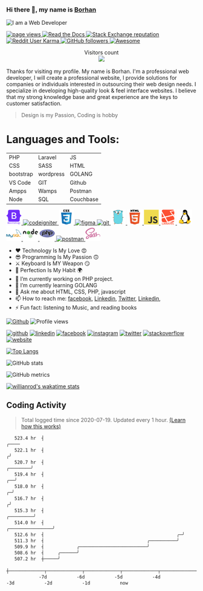 ### Hi there 👋, my name is [Borhan](https://www.facebook.com/borhan4238/) 
![I am a Web Developer ](https://media-exp1.licdn.com/dms/image/C5616AQFvRHyxTDVH1A/profile-displaybackgroundimage-shrink_350_1400/0/1612431913167?e=1623283200&v=beta&t=NBFMyBDvc7BMtC5Yqx_4aTPJiSBTNqXKcR2sWxV-1CA)

<p align="left">
  <a href="https://github.com/wapborhan/wapborhan">
    <img src="https://komarev.com/ghpvc/?username=macropower" alt="page views" />
  </a>
  <a href="https://macropower.readthedocs.io/en/latest">
    <img alt="Read the Docs" src="https://img.shields.io/readthedocs/macropower?logo=read-the-docs">
  </a>
  <a href="https://stackoverflow.com/users/4868262">
    <img alt="Stack Exchange reputation" src="https://img.shields.io/stackexchange/stackoverflow/r/4868262?color=orange&label=reputation&logo=stackoverflow">
  </a>
  <a href="https://reddit.com/u/borhan4238">
    <img alt="Reddit User Karma" src="https://img.shields.io/reddit/user-karma/combined/macropower?label=karma&logo=reddit">
  </a>
  <a href="https://github.com/wapborhan?tab=followers">
    <img alt="GitHub followers" src="https://img.shields.io/github/followers/MacroPower?color=green&logo=github">
  </a>
  <a href="https://github.com/wapborhan/awesome-github-profile-readme">
    <img alt="Awesome" src="https://awesome.re/mentioned-badge.svg">
  </a>
</p>
<p align="center"> 
  Visitors count<br>
  <img src="https://profile-counter.glitch.me/wapborhan/count.svg" />
</p>
Thanks for visiting my profile. My name is Borhan. I'm a professional web developer, І will create a professional website, I provide solutions for companies or individuals interested in outsourcing their web design needs. I specialize in developing high-quality look & feel interface websites. I believe that my strong knowledge base and great experience are the keys to customer satisfaction.

> Design is my Passion, Coding is hobby


# Languages and Tools:

<table>
<tr>
	<td>PHP</td>
	<td>Laravel</td>
	<td>JS</td>
</tr>
<tr>
	<td>CSS</td>
	<td>SASS</td>
	<td>HTML</td>
</tr>	
<tr>
	<td>bootstrap</td>
	<td>wordpress</td>
	<td>GOLANG</td>
</tr>
<tr>
	<td>VS Code</td>
	<td>GIT</td>
	<td>Github</td>
</tr>
<tr>
	<td>Ampps</td>
	<td>Wamps</td>
	<td>Postman</td>
</tr>
<tr>
	<td>Node</td>
	<td>SQL</td>
	<td>Couchbase</td>
</tr>
</table>




<p align="left"> <a href="https://getbootstrap.com" target="_blank"> <img src="https://raw.githubusercontent.com/devicons/devicon/master/icons/bootstrap/bootstrap-plain-wordmark.svg" alt="bootstrap" width="40" height="40"/> </a> <a href="https://codeigniter.com" target="_blank"> <img src="https://cdn.worldvectorlogo.com/logos/codeigniter.svg" alt="codeigniter" width="40" height="40"/> </a> <a href="https://www.w3schools.com/css/" target="_blank"> <img src="https://raw.githubusercontent.com/devicons/devicon/master/icons/css3/css3-original-wordmark.svg" alt="css3" width="40" height="40"/> </a> <a href="https://www.figma.com/" target="_blank"> <img src="https://www.vectorlogo.zone/logos/figma/figma-icon.svg" alt="figma" width="40" height="40"/> </a> <a href="https://git-scm.com/" target="_blank"> <img src="https://www.vectorlogo.zone/logos/git-scm/git-scm-icon.svg" alt="git" width="40" height="40"/> </a> <a href="https://golang.org" target="_blank"> <img src="https://raw.githubusercontent.com/devicons/devicon/master/icons/go/go-original.svg" alt="go" width="40" height="40"/> </a> <a href="https://www.w3.org/html/" target="_blank"> <img src="https://raw.githubusercontent.com/devicons/devicon/master/icons/html5/html5-original-wordmark.svg" alt="html5" width="40" height="40"/> </a> <a href="https://developer.mozilla.org/en-US/docs/Web/JavaScript" target="_blank"> <img src="https://raw.githubusercontent.com/devicons/devicon/master/icons/javascript/javascript-original.svg" alt="javascript" width="40" height="40"/> </a> <a href="https://laravel.com/" target="_blank"> <img src="https://raw.githubusercontent.com/devicons/devicon/master/icons/laravel/laravel-plain-wordmark.svg" alt="laravel" width="40" height="40"/> </a> <a href="https://www.linux.org/" target="_blank"> <img src="https://raw.githubusercontent.com/devicons/devicon/master/icons/linux/linux-original.svg" alt="linux" width="40" height="40"/> </a> <a href="https://www.mysql.com/" target="_blank"> <img src="https://raw.githubusercontent.com/devicons/devicon/master/icons/mysql/mysql-original-wordmark.svg" alt="mysql" width="40" height="40"/> </a> <a href="https://nodejs.org" target="_blank"> <img src="https://raw.githubusercontent.com/devicons/devicon/master/icons/nodejs/nodejs-original-wordmark.svg" alt="nodejs" width="40" height="40"/> </a> <a href="https://www.php.net" target="_blank"> <img src="https://raw.githubusercontent.com/devicons/devicon/master/icons/php/php-original.svg" alt="php" width="40" height="40"/> </a> <a href="https://postman.com" target="_blank"> <img src="https://www.vectorlogo.zone/logos/getpostman/getpostman-icon.svg" alt="postman" width="40" height="40"/> </a> <a href="https://sass-lang.com" target="_blank"> <img src="https://raw.githubusercontent.com/devicons/devicon/master/icons/sass/sass-original.svg" alt="sass" width="40" height="40"/> </a> </p> 


- ❤️ Technology Is My Love 😍
- 😎 Programming Is My Passion 🙃
- ⚔  Keyboard Is MY Weapon 😏
- 🥰 Perfection Is My Habit 🌍
- 🔭 I’m currently working on PHP project. 
- 🌱 I’m currently learning GOLANG 
- 💬 Ask me about HTML, CSS, PHP, javascript 
- 📫 How to reach me: [facebook](https://www.facebook.com/borhan4238/), [Linkedin](https://www.linkedin.com/in/borhan4238/), [Twitter](https://twitter.com/borhan4238), [Linkedin](https://www.linkedin.com/in/borhan4238/), 
- ⚡ Fun fact: listening to Music, and reading books  

[![Github](https://img.shields.io/github/followers/wapborhan?label=Follow&style=social)](https://github.com/wapborhan)
![Profile views](https://gpvc.arturio.dev/wapborhan)
 

[<img src='https://www.flaticon.com/svg/static/icons/svg/270/270798.svg' alt='github' height='40'>](https://github.com/wapborhan)  [<img src='https://www.flaticon.com/svg/static/icons/svg/145/145807.svg' alt='linkedin' height='40'>](https://www.linkedin.com/in/borhan4238/)  [<img src='https://www.flaticon.com/svg/static/icons/svg/145/145802.svg' alt='facebook' height='40'>](https://www.facebook.com/borhan4238)  [<img src='https://www.flaticon.com/svg/static/icons/svg/2111/2111463.svg' alt='instagram' height='40'>](https://www.instagram.com/borhan4238/)  [<img src='https://www.flaticon.com/svg/static/icons/svg/145/145812.svg' alt='twitter' height='40'>](https://twitter.com/borhan4238)  [<img src='https://www.flaticon.com/svg/static/icons/svg/2111/2111628.svg' alt='stackoverflow' height='40'>](https://stackoverflow.com/users/14877727/borhan4238)  [<img src='https://www.flaticon.com/svg/static/icons/svg/975/975645.svg' alt='website' height='40'>](https://wapborhan.com/)  

[![Top Langs](https://github-readme-stats.vercel.app/api/top-langs/?username=wapborhan&langs_count=8)](https://github.com/wapborhan)


![GitHub stats](https://github-readme-stats.vercel.app/api?username=wapborhan&show_icons=true&count_private=true)  

![GitHub metrics](https://metrics.lecoq.io/wapborhan)


[![willianrod's wakatime stats](https://github-readme-stats.vercel.app/api/wakatime?username=wapborhan)](https://github.com/anuraghazra/github-readme-stats)


<h2 align="left">Coding Activity</h2>

> Total logged time since 2020-07-19. Updated every 1 hour. [(Learn how this works)](https://macropower.readthedocs.io/en/latest/#dynamic-ascii-graph)

<!-- prettier-ignore-start -->
<!-- START_SECTION:ascii_graph -->

```
   523.4 hr  ┤                                                                                              ╭──── 
   522.1 hr  ┤                                                                                             ╭╯     
   520.7 hr  ┤                                                                                    ╭────────╯      
   519.4 hr  ┤                                                                                 ╭──╯               
   518.0 hr  ┤                                                                               ╭─╯                  
   516.7 hr  ┤                                                                              ╭╯                    
   515.3 hr  ┤                                                                    ╭─────────╯                     
   514.0 hr  ┤                                                   ╭────────────────╯                               
   512.6 hr  ┤                                                 ╭─╯                                                
   511.3 hr  ┤                                      ╭──────────╯                                                  
   509.9 hr  ┤            ╭─────────────────────────╯                                                             
   508.6 hr  ┤     ╭──────╯                                                                                       
   507.2 hr  ┼─────╯                                                                                              
             ┼─────────────┬─────────────┬─────────────┬─────────────┬─────────────┬─────────────┬─────────────┤ 
            -7d           -6d           -5d           -4d           -3d           -2d           -1d           now
```

<!-- END_SECTION:ascii_graph -->
<!-- prettier-ignore-end -->

<!-- links -->

[84.51°]: https://github.com/8451 "84.51° Github Home"
[issues page]: https://github.com/MacroPower/MacroPower/issues "MacroPower/issues"
[linkedin]: https://www.linkedin.com/in/colvinjm "Jacob Colvin LinkedIn"

